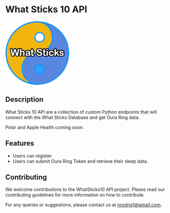 
# What Sticks 10 API

![What Sticks Logo](/docs/images/wsLogo_200px.png)

## Description
What Sticks 10 API are a collection of custom Python endpoints that will connect with the What Sticks Database and get Oura Ring data.

Polar and Apple Health coming soon.


## Features
- Users can register
- Users can submit Oura Ring Token and retrieve their sleep data.


## Contributing
We welcome contributions to the WhatSticks10 API project. Please read our contributing guidelines for more information on how to contribute.


For any queries or suggestions, please contact us at nrodrig1@gmail.com.